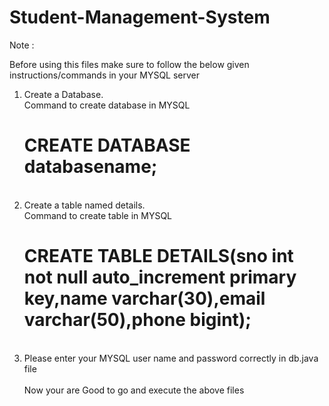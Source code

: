 # Student-Management-System

Note :

Before using this files make sure to follow the below given instructions/commands in your MYSQL server

1. Create a Database.<br>
    Command to create database in MYSQL<br> 
      <h1>CREATE DATABASE databasename;</h1><br>  
2. Create a table named details.<br> 
    Command to create table in MYSQL<br>
      <h1>CREATE TABLE DETAILS(sno int not null auto_increment primary key,name varchar(30),email varchar(50),phone bigint);</h1><br> 
3. Please enter your MYSQL user name and password correctly in db.java file<br> 
     <br> 
Now your are Good to go and execute the above files

